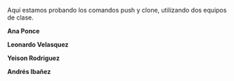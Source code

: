 Aquí estamos probando los comandos push y clone, utilizando dos equipos de clase.

**Ana Ponce**

**Leonardo Velasquez**


**Yeison Rodriguez**


**Andrés Ibañez**
